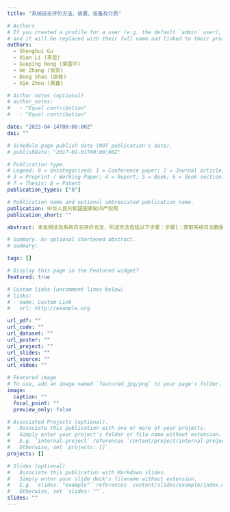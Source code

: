 ```yaml
---
title: "系统日志评价方法、装置、设备及介质"

# Authors
# If you created a profile for a user (e.g. the default `admin` user), write the username (folder name) here
# and it will be replaced with their full name and linked to their profile.
authors:
  - Shenghui Gu
  - Xian Li (李显)
  - Guoping Rong (荣国平)
  - He Zhang (张贺)
  - Dong Shao (邵栋)
  - Xin Zhou (周鑫)

# Author notes (optional)
# author_notes:
#   - "Equal contribution"
#   - "Equal contribution"

date: "2023-04-14T00:00:00Z"
doi: ""

# Schedule page publish date (NOT publication's date).
# publishDate: "2017-01-01T00:00:00Z"

# Publication type.
# Legend: 0 = Uncategorized; 1 = Conference paper; 2 = Journal article;
# 3 = Preprint / Working Paper; 4 = Report; 5 = Book; 6 = Book section;
# 7 = Thesis; 8 = Patent
publication_types: ["8"]

# Publication name and optional abbreviated publication name.
publication: 中华人民共和国国家知识产权局
publication_short: ""

abstract: 本发明涉及系统日志评价方法，所述方法包括以下步骤：步骤1：获取系统日志数据，步骤2：提取系统日志数据模板，将非结构化的系统日志数据转化为结构化的系统日志，步骤3：利用基于神经网络的异常检测算法训练异常检测模型，步骤4：对异常检测模型进行解释，输出系统日志价值。该技术方案通过提高日志信息量，减少冗余日志等方式，提升日志数据的质量，从而达到提升数据价值的同时减少数据收集量的效果，进一步提升异常检测算法的效果与效率。

# Summary. An optional shortened abstract.
# summary:

tags: []

# Display this page in the Featured widget?
featured: true

# Custom links (uncomment lines below)
# links:
# - name: Custom Link
#   url: http://example.org

url_pdf: ""
url_code: ""
url_dataset: ""
url_poster: ""
url_project: ""
url_slides: ""
url_source: ""
url_video: ""

# Featured image
# To use, add an image named `featured.jpg/png` to your page's folder.
image:
  caption: ""
  focal_point: ""
  preview_only: false

# Associated Projects (optional).
#   Associate this publication with one or more of your projects.
#   Simply enter your project's folder or file name without extension.
#   E.g. `internal-project` references `content/project/internal-project/index.md`.
#   Otherwise, set `projects: []`.
projects: []

# Slides (optional).
#   Associate this publication with Markdown slides.
#   Simply enter your slide deck's filename without extension.
#   E.g. `slides: "example"` references `content/slides/example/index.md`.
#   Otherwise, set `slides: ""`.
slides: ""
---
```

